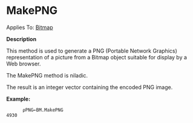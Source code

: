 




<h1 class="heading"><span class="name">MakePNG</span></h1>

Applies To: [Bitmap](../a-z/bitmap.md)


**Description**


This method is used to generate a PNG (Portable Network Graphics) representation of a picture from a Bitmap object suitable for display by a Web browser.


The MakePNG method is niladic.


The result is an integer vector containing the encoded PNG image.


**Example:**
```apl
      ⍴PNG←BM.MakePNG
4930
```




